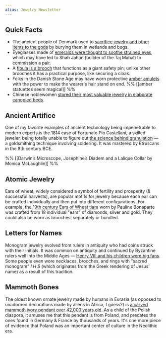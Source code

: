 ```yaml
---
alias: Jewelry Newsletter
---
```


## Quick Facts
 
- The ancient people of Denmark used to [sacrifice jewelry and other items to the gods](https://archaeologynewsnetwork.blogspot.com/2022/01/ancient-golden-neck-ring-of-almost.html) by burying them in wetlands and bogs. 
- Eyeglasses made of [emeralds were thought to soothe strained eyes](https://dearest.substack.com/p/emerald-eyeglasses-elvira-and-other), which may have led to Shah Jahan (builder of the Taj Mahal) to commission a pair. 
- A [fibula is a brooch](https://www.metmuseum.org/art/collection/search/245923) that functions as a giant safety pin; unlike other brooches it has a practical purpose, like securing a cloak. 
- Folks in the Danish Stone Age may have worn protective [amber amulets](https://twitter.com/AlisonFisk/status/1459142468688138242) with the power to make the wearer's hair stand on end. %% [[amber statuettes seem magical]] %% 
- Chinese noblewomen [stored their most valuable jewelry in elaborate canopied beds](https://www.reddit.com/r/AskHistorians/comments/r189so/looking_for_info_on_the_historical_practice_of/). 

## Ancient Artifice 

One of my favorite examples of ancient technology being impenetrable to modern experts is the 1814 case of Fortunato Pio Castellani, a skilled jeweler, being totally unable to figure out [the science behind granulation](https://www.langantiques.com/university/granulation-and-its-techniques/) — a goldsmithing technique involving soldering. It was mastered by Etruscans in the 8th century BCE. 

%% [[Darwin’s Microscope, Josephine’s Diadem and a Lalique Collar by Monica McLaughlin]] %%

## Atomic Jewelry

Ears of wheat, widely considered a symbol of fertility and prosperity (& successful harvests), are popular motifs for jewelry because each ear can be crafted individually and then put into different configurations. For example, the [19th century Ears of Wheat tiara](https://www.christies.com/lot/lot-6339131?ldp_breadcrumb=back&intObjectID=6339131&from=salessummary&lid=1) worn by Pauline Bonaparte was crafted from 18 individual "ears" of diamonds, silver and gold. They could also be worn as brooches, separately or bundled. 

## Letters for Names

Monogram jewelry evolved from rulers in antiquity who had coins struck with their initials. It was common on antiquity and continued by Byzantine rulers well into the Middle Ages — [Henry VIII and his children were big fans](https://www.sothebys.com/en/buy/auction/2021/old-master-sculpture-early-jewels/english-circa-1600-1610-monogram-pendant-with-the). Some people even wore necklaces, brooches, and rings with "sacred monogram" _I H S_ (which originates from the Greek rendering of Jesus' name) as a result of this tradition. 

## Mammoth Bones

The oldest known ornate jewelry made by humans in Eurasia (as opposed to unadorned decorations made by aliens in Africa, I guess?) is [a carved mammoth ivory pendant over 42,000 years old](https://www.newscientist.com/article/2299071-mammoth-ivory-pendant-is-oldest-decorated-jewellery-found-in-eurasia/). As a child of the Polish diaspora, it amuses me that this pendant is from Poland, and predates the ones found in Germany & France by thousands of years. It's one more piece of evidence that Poland was an important center of culture in the Neolithic era. 


